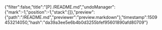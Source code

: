 {"filter":false,"title":"[P] /README.md","undoManager":{"mark":-1,"position":-1,"stack":[]},"preview":{"path":"/README.md","previewer":"preview.markdown"},"timestamp":1509453214050,"hash":"da39a3ee5e6b4b0d3255bfef95601890afd80709"}